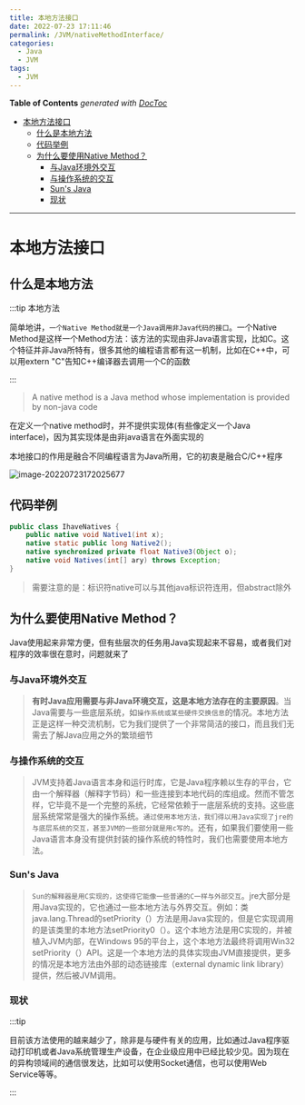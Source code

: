 ```yaml
---
title: 本地方法接口
date: 2022-07-23 17:11:46
permalink: /JVM/nativeMethodInterface/
categories:
  - Java
  - JVM
tags:
  - JVM
---
```

<!-- START doctoc generated TOC please keep comment here to allow auto update -->
<!-- DON'T EDIT THIS SECTION, INSTEAD RE-RUN doctoc TO UPDATE -->
**Table of Contents**  *generated with [DocToc](https://github.com/thlorenz/doctoc)*

- [本地方法接口](#%E6%9C%AC%E5%9C%B0%E6%96%B9%E6%B3%95%E6%8E%A5%E5%8F%A3)
  - [什么是本地方法](#%E4%BB%80%E4%B9%88%E6%98%AF%E6%9C%AC%E5%9C%B0%E6%96%B9%E6%B3%95)
  - [代码举例](#%E4%BB%A3%E7%A0%81%E4%B8%BE%E4%BE%8B)
  - [为什么要使用Native Method？](#%E4%B8%BA%E4%BB%80%E4%B9%88%E8%A6%81%E4%BD%BF%E7%94%A8native-method)
    - [与Java环境外交互](#%E4%B8%8Ejava%E7%8E%AF%E5%A2%83%E5%A4%96%E4%BA%A4%E4%BA%92)
    - [与操作系统的交互](#%E4%B8%8E%E6%93%8D%E4%BD%9C%E7%B3%BB%E7%BB%9F%E7%9A%84%E4%BA%A4%E4%BA%92)
    - [Sun's Java](#suns-java)
    - [现状](#%E7%8E%B0%E7%8A%B6)

<!-- END doctoc generated TOC please keep comment here to allow auto update -->

---

# 本地方法接口

## 什么是本地方法

:::tip 本地方法

简单地讲，`一个Native Method就是一个Java调用非Java代码的接口`。一个Native Method是这样一个Method方法：该方法的实现由非Java语言实现，比如C。这个特征并非Java所特有，很多其他的编程语言都有这一机制，比如在C++中，可以用extern "C"告知C++编译器去调用一个C的函数

:::

> A native method is a Java method whose implementation is provided by non-java code

在定义一个native method时，并不提供实现体(有些像定义一个Java interface)，因为其实现体是由非java语言在外面实现的



本地接口的作用是融合不同编程语言为Java所用，它的初衷是融合C/C++程序



![image-20220723172025677](https://images.zaiolos.top/images/image-20220723172025677.png)

## 代码举例

```java
public class IhaveNatives {
    public native void Native1(int x);
    native static public long Native2();
    native synchronized private float Native3(Object o);
    native void Natives(int[] ary) throws Exception;
}
```

> 需要注意的是：标识符native可以与其他java标识符连用，但abstract除外



## 为什么要使用Native Method？

Java使用起来非常方便，但有些层次的任务用Java实现起来不容易，或者我们对程序的效率很在意时，问题就来了



### 与Java环境外交互

> **有时Java应用需要与非Java环境交互，这是本地方法存在的主要原因**。当Java需要与一些底层系统，如`操作系统或某些硬件交换信息`的情况。本地方法正是这样一种交流机制，它为我们提供了一个非常简洁的接口，而且我们无需去了解Java应用之外的繁琐细节



### 与操作系统的交互

> JVM支持着Java语言本身和运行时库，它是Java程序赖以生存的平台，它由一个解释器（解释字节码）和一些连接到本地代码的库组成。然而不管怎样，它毕竟不是一个完整的系统，它经常依赖于一底层系统的支持。这些底层系统常常是强大的操作系统。`通过使用本地方法，我们得以用Java实现了jre的与底层系统的交互，甚至JVM的一些部分就是用c写的`。还有，如果我们要使用一些Java语言本身没有提供封装的操作系统的特性时，我们也需要使用本地方法。



### Sun's Java

> `Sun的解释器是用C实现的，这使得它能像一些普通的C一样与外部交互`。jre大部分是用Java实现的，它也通过一些本地方法与外界交互。例如：类java.lang.Thread的setPriority（）方法是用Java实现的，但是它实现调用的是该类里的本地方法setPriority0（）。这个本地方法是用C实现的，并被植入JVM内部，在Windows 95的平台上，这个本地方法最终将调用Win32 setPriority（）API。这是一个本地方法的具体实现由JVM直接提供，更多的情况是本地方法由外部的动态链接库（external dynamic link library）提供，然后被JVM调用。



### 现状

:::tip

目前该方法使用的越来越少了，除非是与硬件有关的应用，比如通过Java程序驱动打印机或者Java系统管理生产设备，在企业级应用中已经比较少见。因为现在的异构领域间的通信很发达，比如可以使用Socket通信，也可以使用Web Service等等。

:::
